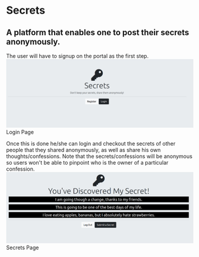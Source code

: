 # Secrets
## A platform that enables one to post their secrets anonymously.

The user will have to signup on the portal as the first step.
<img src="./login.png">Login Page</img>

Once this is done he/she can login and checkout the secrets of other people that they
shared anonymously, as well as share his own thoughts/confessions.
Note that the secrets/confessions will be anonymous so users won't be able to pinpoint who is the owner of a particular confession.
<img src="./secrets_page.png">Secrets Page</img>

